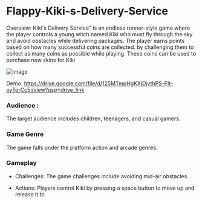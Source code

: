 # Flappy-Kiki-s-Delivery-Service

Overview:
Kiki's Delivery Service" is an endless runner-style game where the player controls a young witch named Kiki who must fly through the sky and avoid obstacles while delivering packages. The player earns points based on how many successful coins are collected. by challenging them to collect as many coins as possible while playing. These coins can be used to purchase new skins for Kiki

![image](https://github.com/user-attachments/assets/bc5540e3-d926-435c-a390-32a17efe692f)

Demo: https://drive.google.com/file/d/125MTmpHgKXjDjvthPS-FIt-oyTorCc5i/view?usp=drive_link


### Audience : 
The target audience includes children, teenagers, and casual gamers.

### Game Genre 
The game falls under the platform action and arcade genres.

### Gameplay 

- Challenges: 
   The game challenges include avoiding mid-air obstacles. 

- Actions: 
   Players control Kiki by pressing a space button to move up and release it to
